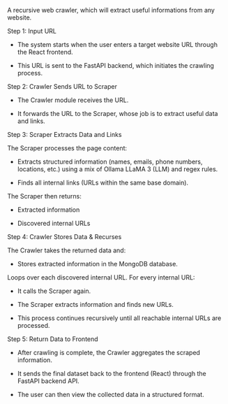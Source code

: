A recursive web crawler, which will extract useful informations from any website.

Step 1: Input URL

- The system starts when the user enters a target website URL through the React frontend.

- This URL is sent to the FastAPI backend, which initiates the crawling process.

Step 2: Crawler Sends URL to Scraper

- The Crawler module receives the URL.

- It forwards the URL to the Scraper, whose job is to extract useful data and links.

Step 3: Scraper Extracts Data and Links

The Scraper processes the page content:

- Extracts structured information (names, emails, phone numbers, locations, etc.) using a mix of Ollama LLaMA 3 (LLM) and regex rules.

- Finds all internal links (URLs within the same base domain).

The Scraper then returns:

- Extracted information

- Discovered internal URLs

Step 4: Crawler Stores Data & Recurses

The Crawler takes the returned data and:

- Stores extracted information in the MongoDB database.

Loops over each discovered internal URL. For every internal URL:

- It calls the Scraper again.

- The Scraper extracts information and finds new URLs.

- This process continues recursively until all reachable internal URLs are processed.

Step 5: Return Data to Frontend

- After crawling is complete, the Crawler aggregates the scraped information.

- It sends the final dataset back to the frontend (React) through the FastAPI backend API.

- The user can then view the collected data in a structured format.